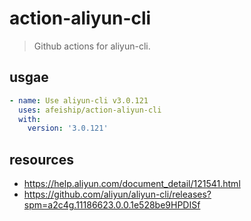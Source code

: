 # action-aliyun-cli
> Github actions for aliyun-cli.

## usgae
```yml
- name: Use aliyun-cli v3.0.121
  uses: afeiship/action-aliyun-cli
  with:
    version: '3.0.121'
```

## resources
- https://help.aliyun.com/document_detail/121541.html
- https://github.com/aliyun/aliyun-cli/releases?spm=a2c4g.11186623.0.0.1e528be9HPDISf